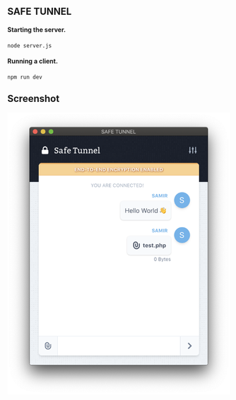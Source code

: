 ## SAFE TUNNEL


#### Starting the server.
```
node server.js
```


#### Running a client.
```
npm run dev
```

## Screenshot

![Safe Tunnel](screenshot.png)
